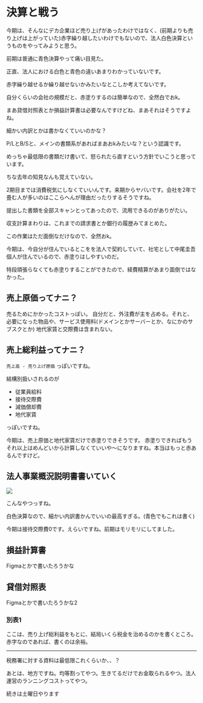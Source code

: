 # 決算と戦う
今期は、そんなにデカ企業ほど売り上げがあったわけではなく、(前期よりも売り上げは上がっていた)赤字繰り越したいわけでもないので、法人白色決算というものをやってみようと思う。

前期は普通に青色決算やって痛い目見た。

正直、法人における白色と青色の違いあまりわかっていないです。

赤字繰り越せるか繰り越せないかみたいなとこしか考えてないです。

自分くらいの会社の規模だと、赤塗りするのは簡単なので、全然白でおk。

まあ貸借対照表とか損益計算書は必要なんですけどね、まあそれはそうですよね。

細かい内訳とかは書かなくていいのかな？

P/LとB/Sと、メインの書類系があればまあおkみたいな？という認識です。

めっちゃ最低限の書類だけ書いて、怒られたら直すという方針でいこうと思っています。

ちな去年の知見なんも覚えていない。

2期目までは消費税気にしなくていいんです。来期からヤバいです。会社を2年で畳む人が多いのはここらへんが理由だったりするそうですね。

提出した書類を全部スキャンとってあったので、流用できるのがありがたい。

収支計算まわりは、これまでの請求書とか銀行の履歴みてまとめた。

この作業はただ面倒なだけなので、全然おk。

今期は、今自分が住んでいるとこをを法人で契約していて、社宅として中尾圭吾個人が住んでいるので、赤塗りはしやすいのだ。

特段頑張らなくても赤塗りすることができたので、経費精算があまり面倒ではなかった。

## 売上原価ってナニ？
売るためにかかったコストっぽい。
自分だと、外注費が主を占める。それと、必要になった物品や、サービス使用料(ドメインとかサーバーとか、なにかのサブスクとか)
地代家賃と交際費は含まれない。

## 売上総利益ってナニ？
`売上高 - 売り上げ原価` っぽいですね。

結構別扱いされるのが
- 従業員給料
- 接待交際費
- 減価償却費
- 地代家賃

っぽいですね。

今期は、売上原価と地代家賃だけで赤塗りできそうです。
赤塗りできればもうそれ以上はめんどいから計算しなくていいや〜になりますね。本当はもっと赤あるんですけど。

## 法人事業概況説明書書いていく
![](https://i.imgur.com/3f5oy3k.png)

こんなやつっすね。

白色決算なので、細かい内訳書かんでいいの最高すぎる。(青色でもこれは書く)

今期は接待交際費0です。えらいですね。前期はモリモリにしてました。

## 損益計算書
Figmaとかで書いたろうかな

## 貸借対照表
Figmaとかで書いたろうかな2

### 別表1
ここは、売り上げ総利益をもとに、結局いくら税金を治めるのかを書くところ。
赤字なのであれば、書くのは余裕。

---

税務署に対する資料は最低限これくらいか、、？

あとは、地方ですね。均等割ってやつ。生きてるだけでお金取られるやつ。法人運営のランニングコストってやつ。

続きは土曜日やります
